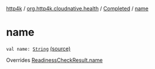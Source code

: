 [http4k](../../index.md) / [org.http4k.cloudnative.health](../index.md) / [Completed](index.md) / [name](./name.md)

# name

`val name: `[`String`](https://kotlinlang.org/api/latest/jvm/stdlib/kotlin/-string/index.html) [(source)](https://github.com/http4k/http4k/blob/master/http4k-cloudnative/src/main/kotlin/org/http4k/cloudnative/health/ReadinessCheckResult.kt#L19)

Overrides [ReadinessCheckResult.name](../-readiness-check-result/name.md)

